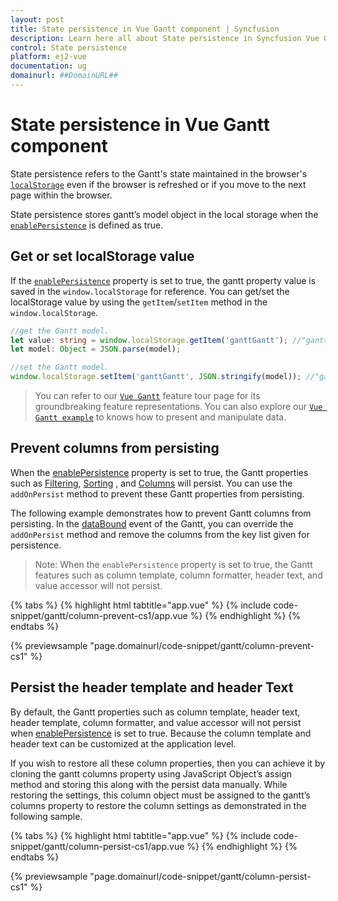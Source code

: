 ```yaml
---
layout: post
title: State persistence in Vue Gantt component | Syncfusion
description: Learn here all about State persistence in Syncfusion Vue Gantt component of Syncfusion Essential JS 2 and more.
control: State persistence 
platform: ej2-vue
documentation: ug
domainurl: ##DomainURL##
---
```


# State persistence in Vue Gantt component

State persistence refers to the Gantt's state maintained in the browser's [`localStorage`](https://www.w3schools.com/html/html5_webstorage.asp#) even if the browser is refreshed or if you move to the next page within the browser.

State persistence stores gantt’s model object in the local storage when the [`enablePersistence`](https://ej2.syncfusion.com/vue/documentation/api/gantt/#enablepersistence) is defined as true.

## Get or set localStorage value

If the [`enablePersistence`](https://ej2.syncfusion.com/vue/documentation/api/gantt/#enablepersistence) property is set to true, the gantt property value is saved in the `window.localStorage` for reference. You can get/set the localStorage value by using the `getItem`/`setItem` method in the `window.localStorage`.

```ts
//get the Gantt model.
let value: string = window.localStorage.getItem('ganttGantt'); //"ganttGantt" is component name + component id.
let model: Object = JSON.parse(model);

```

```ts
//set the Gantt model.
window.localStorage.setItem('ganttGantt', JSON.stringify(model)); //"ganttGantt" is component name + component id.

```

> You can refer to our [`Vue Gantt`](https://www.syncfusion.com/vue-ui-components/vue-gantt-chart) feature tour page for its groundbreaking feature representations. You can also explore our [`Vue Gantt example`](https://ej2.syncfusion.com/vue/demos/#/material/gantt/default) to knows how to present and manipulate data.

## Prevent columns from persisting

When the [enablePersistence](https://ej2.syncfusion.com/vue/documentation/api/gantt/#enablepersistence) property is set to true, the Gantt properties such as [Filtering](https://ej2.syncfusion.com/vue/documentation/api/gantt/#allowfiltering), [Sorting](https://ej2.syncfusion.com/vue/documentation/api/gantt/#allowsorting) , and [Columns](https://ej2.syncfusion.com/vue/documentation/api/gantt/#columns) will persist. You can use the `addOnPersist` method to prevent these Gantt properties from persisting.

The following example demonstrates how to prevent Gantt columns from persisting. In the [dataBound](https://ej2.syncfusion.com/vue/documentation/api/gantt/#databound) event of the Gantt, you can override the `addOnPersist` method and remove the columns from the key list given for persistence.

>Note: When the `enablePersistence` property is set to true, the Gantt features such as column template, column formatter, header text, and value accessor will not persist.

{% tabs %}
{% highlight html tabtitle="app.vue" %}
{% include code-snippet/gantt/column-prevent-cs1/app.vue %}
{% endhighlight %}
{% endtabs %}
        
{% previewsample "page.domainurl/code-snippet/gantt/column-prevent-cs1" %}

## Persist the header template and header Text

By default, the Gantt properties such as column template, header text, header template, column formatter, and value accessor will not persist when [enablePersistence](https://ej2.syncfusion.com/vue/documentation/api/gantt/#enablepersistence) is set to true. Because the column template and header text can be customized at the application level.

If you wish to restore all these column properties, then you can achieve it by cloning the gantt columns property using JavaScript Object’s assign method and storing this along with the persist data manually. While restoring the settings, this column object must be assigned to the gantt’s columns property to restore the column settings as demonstrated in the following sample.

{% tabs %}
{% highlight html tabtitle="app.vue" %}
{% include code-snippet/gantt/column-persist-cs1/app.vue %}
{% endhighlight %}
{% endtabs %}
        
{% previewsample "page.domainurl/code-snippet/gantt/column-persist-cs1" %}
